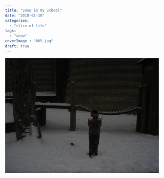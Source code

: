 ```yaml
---
title: "Snow in my School"
date: "2010-01-10"
categories: 
  - "slice-of-life"
tags: 
  - "snow"
coverImage : "005.jpg"
draft: true
---
```


![](images/005.jpg)

